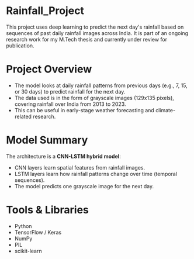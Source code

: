 # Rainfall_Project 
This project uses deep learning to predict the next day's rainfall based on sequences of past daily rainfall images across India.
It is part of an ongoing research work for my M.Tech thesis and currently under review for publication. 

# Project Overview

- The model looks at daily rainfall patterns from previous days (e.g., 7, 15, or 30 days) to predict rainfall for the next day.
- The data used is in the form of grayscale images (129x135 pixels), covering rainfall over India from 2013 to 2023.
- This can be useful in early-stage weather forecasting and climate-related research.

# Model Summary

The architecture is a **CNN-LSTM hybrid model**:
- CNN layers learn spatial features from rainfall images.
- LSTM layers learn how rainfall patterns change over time (temporal sequences).
- The model predicts one grayscale image for the next day. 

# Tools & Libraries

- Python
- TensorFlow / Keras
- NumPy
- PIL
- scikit-learn
